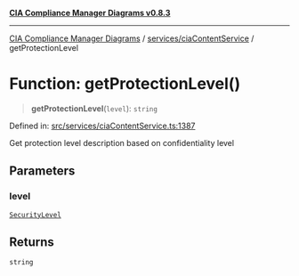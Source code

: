 [**CIA Compliance Manager Diagrams v0.8.3**](../../../README.md)

***

[CIA Compliance Manager Diagrams](../../../modules.md) / [services/ciaContentService](../README.md) / getProtectionLevel

# Function: getProtectionLevel()

> **getProtectionLevel**(`level`): `string`

Defined in: [src/services/ciaContentService.ts:1387](https://github.com/Hack23/cia-compliance-manager/blob/368d5a1330a94df78d48c65d28962bd0f7cab363/src/services/ciaContentService.ts#L1387)

Get protection level description based on confidentiality level

## Parameters

### level

[`SecurityLevel`](../../../types/cia/type-aliases/SecurityLevel.md)

## Returns

`string`
